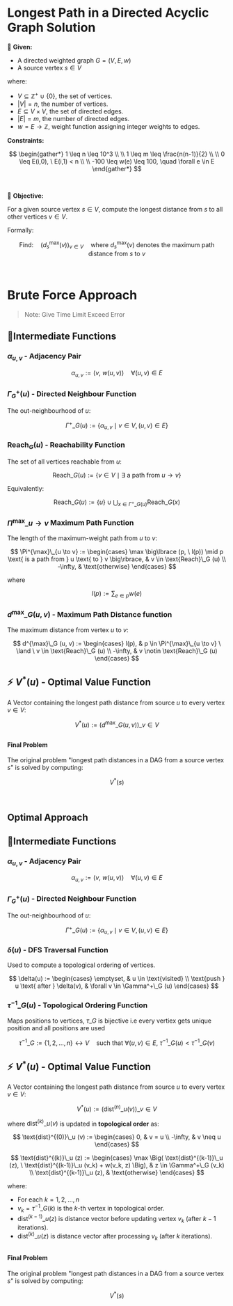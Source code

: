 # Longest Path in a Directed Acyclic Graph Solution

📝 **Given:**
- A directed weighted graph $G = (V, E, w)$
- A source vertex $s \in V$

where:
  -  $V \subseteq ℤ^+ \ \cup \ \lbrace 0 \rbrace$, the set of vertices.
  -  $|V| = n$, the number of vertices.
  -  $E \subseteq V \times V$, the set of directed edges.
  -  $|E| = m$, the number of directed edges.
  -  $w = E \to ℤ$, weight function assigning integer weights to edges.

**Constraints:**

$$
\begin{gather*}
1 \leq n \leq 10^3 \\
\\
1 \leq m \leq \frac{n(n-1)}{2} \\
\\
0 \leq E(i,0), \ E(i,1) < n \\
\\
-100 \leq w(e) \leq 100, \quad \forall e \in E
\end{gather*}
$$


<br>

🎯 **Objective:**

For a given source vertex $s \in V$, compute the longest distance from $s$ to all other vertices $v \in V$.

Formally:

$$
\text{Find:} \quad \Big( d^{\max}_s (v) \Big) _{v \in V} \quad \text{where} \ d^{\max}_s (v) \ \text{denotes the maximum path distance from} \ s \text{ to } v
$$

<br>

# Brute Force Approach
> Note: Give Time Limit Exceed Error


## 🔹Intermediate Functions

### $\alpha_{u,v}$ - Adjacency Pair

$$
  \alpha_{u,v} := \Big(v, \ w(u,v) \Big) \quad \forall (u,v) \in E
$$

### $\Gamma^+_G (u)$ - Directed Neighbour Function
The out-neighbourhood of $u$:

$$
\Gamma^+\_G(u) := \big \lbrace \alpha_{u,v} \mid v \in V, (u,v) \in E \big \rbrace
$$

### $\text{Reach}_G (u)$ - Reachability Function
The set of all vertices reachable from $u$:

$$
\text{Reach}\_G (u) := \big \lbrace v \in V \mid \exists \text{ a path from } u \to v \big \rbrace
$$

Equivalently:

$$
\text{Reach}\_G (u) := \lbrace u \rbrace \cup \bigcup_{x \in \Gamma^+\_G (u)} \text{Reach}\_G (x)
$$

### $\Pi^{\max}\_{u \to v}$ Maximum Path Function
The length of the maximum-weight path from $u$ to $v$:

$$
\Pi^{\max}\_{u \to v} := 
\begin{cases}
\max \big\lbrace (p, \ l(p)) \mid p \text{ is a path from } u \text{ to } v \big\rbrace, & v \in \text{Reach}\_G (u) \\
-\infty, & \text{otherwise}
\end{cases}
$$

where

$$
l(p) := \sum_{e \in p} w(e)
$$

### $d^{\max}\_G (u,v)$ - Maximum Path Distance function
The maximum distance from vertex $u$ to $v$:

$$
d^{\max}\_G (u, v) := 
\begin{cases}
l(p), & p \in \Pi^{\max}\_{u \to v} \ \land \ v \in \text{Reach}\_G (u) \\
-\infty, & v \notin \text{Reach}\_G (u)
\end{cases}
$$

## ⚡ $V^* (u)$ - Optimal Value Function
A Vector containing the longest path distance from source $u$ to every vertex $v \in V$:

$$
  V^* (u) := \Big( d^{\max}\_G (u, v) \Big)\_{v \in V}
$$

##

#### Final Problem

The original problem "longest path distances in a DAG from a source vertex $s$" is solved by computing:

$$ 
  V^* (s)
$$

<br>

## Optimal Approach

## 🔹Intermediate Functions

### $\alpha_{u,v}$ - Adjacency Pair

$$
  \alpha_{u,v} := \Big(v, \ w(u,v) \Big) \quad \forall (u,v) \in E
$$

### $\Gamma^+_G (u)$ - Directed Neighbour Function
The out-neighbourhood of $u$:

$$
\Gamma^+\_G(u) := \big \lbrace \alpha_{u,v} \mid v \in V, (u,v) \in E \big \rbrace
$$

### $\delta(u)$ - DFS Traversal Function
Used to compute a topological ordering of vertices.

$$
\delta(u) :=
\begin{cases}
\emptyset, & u \in \text{visited} \\
\text{push } u \text{ after } \delta(v), & \forall v \in \Gamma^+\_G (u) 
\end{cases}
$$

### $\tau^{-1}\_G (u)$ - Topological Ordering Function
Maps positions to vertices, $\tau\_G$ is bijective i.e every vertiex gets unique position and all positions are used

$$
\tau^{-1}\_G := \lbrace 1,2,\dots,n \rbrace \longleftrightarrow V \quad
\text{such that } \forall (u,v) \in E, \ \tau^{-1}\_G (u) < \tau^{-1}\_G (v)
$$

## ⚡ $V^* (u)$ - Optimal Value Function
A Vector containing the longest path distance from source $u$ to every vertex $v \in V$:

$$
  V^* (u) := \Big( \text{dist}^{(n)}\_u (v) \Big)\_{v \in V}
$$

where $\text{dist}^{(k)}\_u (v)$ is updated in **topological order** as:

$$
\text{dist}^{(0)}\_u (v) :=
\begin{cases}
0, & v = u \\
-\infty, & v \neq u
\end{cases}
$$

$$
\text{dist}^{(k)}\_u (z) :=
\begin{cases}
\max \Big( \text{dist}^{(k-1)}\_u (z), \ \text{dist}^{(k-1)}\_u (v_k) + w(v_k, z) \Big), & z \in \Gamma^+\_G (v_k) \\
\text{dist}^{(k-1)}\_u (z), & \text{otherwise}
\end{cases}
$$

where:
- For each $k = 1,2,\dots,n$
- $v_k = \tau^{-1}\_G (k)$ is the $k$-th vertex in topological order.
- $\text{dist}^{(k-1)}\_u (z)$ is distance vector before updating vertex $v_k$ (after $k-1$ iterations).
- $\text{dist}^{(k)}\_u (z)$ is distance vector after processing $v_k$ (after $k$ iterations).

##

#### Final Problem

The original problem "longest path distances in a DAG from a source vertex $s$" is solved by computing:

$$ 
  V^* (s)
$$
